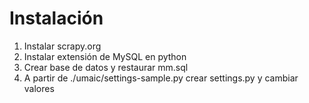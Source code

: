 # Instalación

1. Instalar scrapy.org
2. Instalar extensión de MySQL en python
3. Crear base de datos y restaurar mm.sql
4. A partir de ./umaic/settings-sample.py crear settings.py y cambiar valores
